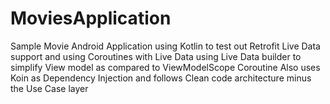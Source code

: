 # MoviesApplication
Sample Movie Android Application using Kotlin to test out Retrofit Live Data support and using Coroutines with Live Data using Live Data builder to simplify View model as  compared to ViewModelScope Coroutine
Also uses Koin as Dependency Injection and follows Clean code architecture minus the Use Case layer
